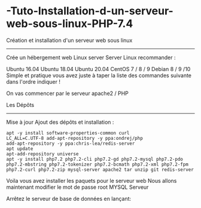 # -Tuto-Installation-d-un-serveur-web-sous-linux-PHP-7.4
Création et installation d'un serveur web sous linux

-----------------------------------------------------------------------------------------

Crée un hébergement web Linux server
Server Linux recommander :

Ubuntu 16.04
Ubuntu 18.04
Ubuntu 20.04
CentOS 7 / 8 / 9
Debian 8 / 9 /10
 Simple et pratique vous avez juste à taper la liste des commandes suivante dans l'ordre indiquer !

On vas commencer par le serveur apache2 / PHP

Les Dépôts

-----
Mise à jour
Ajout des dépôts
et installation :


```apt update && upgrade
apt -y install software-properties-common curl
LC_ALL=C.UTF-8 add-apt-repository -y ppa:ondrej/php
add-apt-repository -y ppa:chris-lea/redis-server
apt update
apt-add-repository universe
apt -y install php7.2 php7.2-cli php7.2-gd php7.2-mysql php7.2-pdo php7.2-mbstring php7.2-tokenizer php7.2-bcmath php7.2-xml php7.2-fpm php7.2-curl php7.2-zip mysql-server apache2 tar unzip git redis-server 
```

Voila vous avez installer les paquets pour le serveur web
Nous allons maintenant modifier le mot de passe root MYSQL Serveur

Arrêtez le serveur de base de données en lançant:

